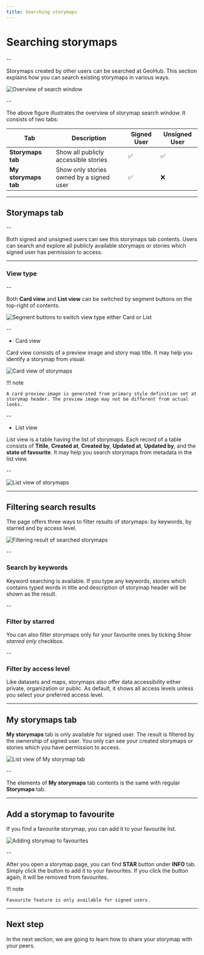 ```yaml
---
title: Searching storymaps
---
```


# Searching storymaps

--

Storymaps created by other users can be searched at GeoHub. This section explains how you can search existing storymaps in various ways.

![Overview of search window](../assets/storymaps/search-storymaps-1.png)

<!-- .element style="height: 400px" -->

--

The above figure illustrates the overview of storymap search window. It consists of two tabs:

<hidden>

| Tab                  | Description                              | Signed User | Unsigned User |
| -------------------- | ---------------------------------------- | ----------- | ------------- |
| **Storymaps tab**    | Show all publicly accessible stories     | ✅          | ✅            |
| **My storymaps tab** | Show only stories owned by a signed user | ✅          | ❌            |

</hidden>

---

## Storymaps tab

--

Both signed and unsigned users can see this storymaps tab contents. Users can search and explore all publicly available storymaps or stories which signed user has permission to access.

---

### View type

--

Both **Card view** and **List view** can be switched by segment buttons on the top-right of contents.

![Segment buttons to switch view type either Card or List](../assets/storymaps/search-storymaps-2.png)

<!-- .element style="height: 60px" -->

--

- Card view

Card view consists of a preview image and story map title. It may help you identify a storymap from visual.

![Card view of storymaps](../assets/storymaps/search-storymaps-3.png)

<!-- .element style="height: 400px" -->

<hidden>

!!! note

    A card preview image is generated from primary style definition set at storymap header. The preview image may not be different from actual looks.

</hidden>

--

- List view

List view is a table having the list of storymaps. Each record of a table consists of **Titile**, **Created at**, **Created by**, **Updated at**, **Updated by**, and the **state of favourite**. It may help you search storymaps from metadata in the list view.

--

![List view of storymaps](../assets/storymaps/search-storymaps-4.png)

<!-- .element style="height: 400px" -->

---

## Filtering search results

The page offers three ways to filter results of storymaps: by keywords, by starred and by access level.

![Filtering result of searched storymaps](../assets/storymaps/search-storymaps-5.png)

<!-- .element style="height: 300px" -->

--

### Search by keywords

Keyword searching is available. If you type any keywords, stories which contains typed words in title and description of storymap header will be shown as the result.

--

### Filter by starred

You can also filter storymaps only for your favourite ones by ticking _Show starred only_ checkbox.

--

### Filter by access level

Like datasets and maps, storymaps also offer data accessibility either private, organization or public. As default, it shows all access levels unless you select your preferred access level.

---

## My storymaps tab

**My storymaps** tab is only available for signed user. The result is filtered by the ownership of signed user. You only can see your created storymaps or stories which you have permission to access.

![List view of My storymap tab](../assets/storymaps/search-storymaps-6.png)

<!-- .element style="height: 400px" -->

--

The elements of **My storymaps** tab contents is the same with regular **Storymaps** tab.

---

## Add a storymap to favourite

If you find a favourite storymap, you can add it to your favourite list.

![Adding storymap to favourites](../assets/storymaps/search-storymaps-7.png)

<!-- .element style="height: 200px" -->

--

After you open a storymap page, you can find **STAR** button under **INFO** tab. Simply click the button to add it to your favourites. If you click the button again, it will be removed from favourites.

<hidden>

!!! note

    Favourite feature is only available for signed users.

</hidden>

---

## Next step

In the next section, we are going to learn how to share your storymap with your peers.
